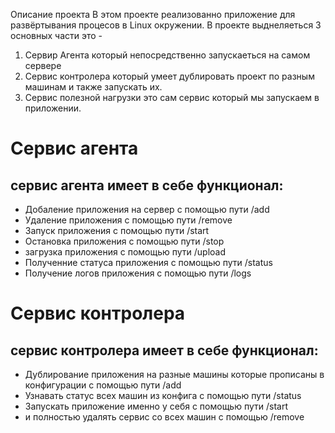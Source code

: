 Описание проекта
В этом проекте реализованно приложение для развёртывания процесов в Linux окружении. В проекте выднеляеться 3 основных части это - 
1) Сервир Агента который непосредственно запускаеться на самом сервере
2) Сервис контролера который умеет дублировать проект по разным машинам и также запускать их.
3) Сервис полезной нагрузки это сам сервис который мы запускаем в приложении.

# Сервис агента
## сервис агента имеет в себе функционал:
- Добаление приложения на сервер с помощью пути /add
- Удаление приложения с помощью пути /remove
- Запуск приложения с помощью пути /start
- Остановка приложения с помощью пути /stop
- загрузка приложения с помощью пути /upload
- Полученние статуса приложения с помощью пути /status
- Получение логов приложения с помощью пути /logs

# Сервис контролера
## сервис контролера имеет в себе функционал:
- Дублирование приложения на разные машины которые прописаны в конфигурации с помощью пути /add
- Узнавать статус всех машин из конфига с помощью пути /status
- Запускать приложение именно у себя с помощью пути /start
- и полностью удалять сервис со всех машин с помощью /remove